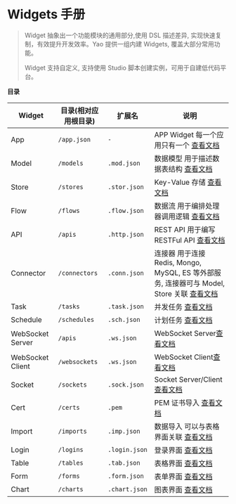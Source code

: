 # Widgets 手册

<blockquote>
  <p>
    Widget 抽象出一个功能模块的通用部分,使用 DSL 描述差异,
    实现快速复制，有效提升开发效率。Yao 提供一组内建 Widgets,
    覆盖大部分常用功能。
  </p>
  <p>Widget 支持自定义, 支持使用 Studio 脚本创建实例，可用于自建低代码平台。</p>
</blockquote>

**目录**

| Widget           | 目录(相对应用根目录) | 扩展名        | 说明                                                                                                   |
| ---------------- | -------------------- | ------------- | ------------------------------------------------------------------------------------------------------ |
| App              | `/app.json`          | `-`           | APP Widget 每一个应用只有一个 [查看文档](App)                                                          |
| Model            | `/models`            | `.mod.json`   | 数据模型 用于描述数据表结构 [查看文档](Model)                                                          |
| Store            | `/stores`            | `.stor.json`  | Key-Value 存储 [查看文档](Store)                                                                       |
| Flow             | `/flows`             | `.flow.json`  | 数据流 用于编排处理器调用逻辑 [查看文档](Flow)                                                         |
| API              | `/apis`              | `.http.json`  | REST API 用于编写 RESTFul API [查看文档](API)                                                          |
| Connector        | `/connectors`        | `.conn.json`  | 连接器 用于连接 Redis, Mongo, MySQL, ES 等外部服务, 连接器可与 Model, Store 关联 [查看文档](Connector) |
| Task             | `/tasks`             | `.task.json`  | 并发任务 [查看文档](Task)                                                                              |
| Schedule         | `/schedules`         | `.sch.json`   | 计划任务 [查看文档](Schedule)                                                                          |
| WebSocket Server | `/apis`              | `.ws.json`    | WebSocket Server[查看文档](WebSocket)                                                                  |
| WebSocket Client | `/websockets`        | `.ws.json`    | WebSocket Client[查看文档](WebSocket)                                                                  |
| Socket           | `/sockets`           | `.sock.json`  | Socket Server/Client [查看文档](Socket)                                                                |
| Cert             | `/certs`             | `.pem`        | PEM 证书导入 [查看文档](Cert)                                                                          |
| Import           | `/imports`           | `.imp.json`   | 数据导入 可以与表格界面关联 [查看文档](Import)                                                         |
| Login            | `/logins`            | `.login.json` | 登录界面 [查看文档](Login)                                                                             |
| Table            | `/tables`            | `.tab.json`   | 表格界面 [查看文档](Table)                                                                             |
| Form             | `/forms`             | `.form.json`  | 表单界面 [查看文档](Form)                                                                              |
| Chart            | `/charts`            | `.chart.json` | 图表界面 [查看文档](Chart)                                                                             |
